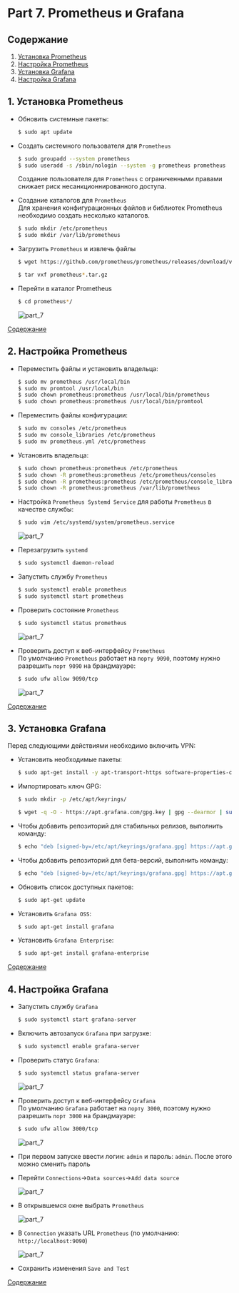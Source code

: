 # Part 7. Prometheus и Grafana

## Содержание

1. [Установка Prometheus](#1-установка-prometheus)
2. [Настройка Prometheus](#2-настройка-prometheus)
3. [Установка Grafana](#3-установка-grafana)
4. [Настройка Grafana](#4-настройка-grafana)


## 1. Установка Prometheus <br/>

* Обновить системные пакеты: <br/>
  ```sh
  $ sudo apt update
  ```
* Создать системного пользователя для `Prometheus`<br/>
  ```sh
  $ sudo groupadd --system prometheus
  $ sudo useradd -s /sbin/nologin --system -g prometheus prometheus
  ```
  Создание пользователя для `Prometheus` с ограниченными правами снижает риск несанкционнированного доступа.<br/>

* Создание каталогов для `Prometheus`<br/>
  Для хранения конфигурационных файлов и библиотек Prometheus необходимо создать несколько каталогов.
  ```sh
  $ sudo mkdir /etc/prometheus
  $ sudo mkdir /var/lib/prometheus
  ```

* Загрузить `Prometheus` и извлечь файлы<br/>
  ```sh
  $ wget https://github.com/prometheus/prometheus/releases/download/v2.43.0/prometheus-2.43.0.linux-amd64.tar.gz

  $ tar vxf prometheus*.tar.gz
  ```

* Перейти в каталог Prometheus<br/>
  ```sh
  $ cd prometheus*/
  ```

  ![part_7](./screenshots/1.png)<br/>

[Содержание](#содержание)

## 2. Настройка Prometheus <br/>

* Переместить файлы и установить владельца:<br/>
  ```sh
  $ sudo mv prometheus /usr/local/bin
  $ sudo mv promtool /usr/local/bin
  $ sudo chown prometheus:prometheus /usr/local/bin/prometheus
  $ sudo chown prometheus:prometheus /usr/local/bin/promtool
  ```

* Переместить файлы конфигурации:<br/>
  ```sh
  $ sudo mv consoles /etc/prometheus
  $ sudo mv console_libraries /etc/prometheus
  $ sudo mv prometheus.yml /etc/prometheus
  ```

* Установить владельца:<br/>
  ```sh
  $ sudo chown prometheus:prometheus /etc/prometheus
  $ sudo chown -R prometheus:prometheus /etc/prometheus/consoles
  $ sudo chown -R prometheus:prometheus /etc/prometheus/console_libraries
  $ sudo chown -R prometheus:prometheus /var/lib/prometheus
  ```

* Настройка `Prometheus Systemd Service` для работы `Prometheus` в качестве службы:<br/>
  ```sh
  $ sudo vim /etc/systemd/system/prometheus.service
  ```

  ![part_7](./screenshots/2.png)<br/>

* Перезагрузить `systemd`<br/>
  ```sh
  $ sudo systemctl daemon-reload
  ```

* Запустить службу `Prometheus`<br/>
  ```sh
  $ sudo systemctl enable prometheus
  $ sudo systemctl start prometheus
  ```

* Проверить состояние `Prometheus`<br/>
  ```sh
  $ sudo systemctl status prometheus
  ```

  ![part_7](./screenshots/3.png)<br/>

* Проверить доступ к веб-интерфейсу `Prometheus`<br/>
  По умолчанию `Prometheus` работает на `порту 9090`, поэтому нужно разрешить `порт 9090` на брандмауэре:<br/>
  ```sh
  $ sudo ufw allow 9090/tcp
  ```

  ![part_7](./screenshots/4.png)<br/>

[Содержание](#содержание)

## 3. Установка Grafana <br/>

Перед следующими действиями необходимо включить VPN:<br/>

* Установить необходимые пакеты:<br/>
  ```sh
  $ sudo apt-get install -y apt-transport-https software-properties-common wget
  ```

* Импортировать ключ GPG:<br/>
  ```sh
  $ sudo mkdir -p /etc/apt/keyrings/

  $ wget -q -O - https://apt.grafana.com/gpg.key | gpg --dearmor | sudo tee /etc/apt/keyrings/grafana.gpg > /dev/null
  ```

* Чтобы добавить репозиторий для стабильных релизов, выполнить команду:<br/>
  ```sh
  $ echo "deb [signed-by=/etc/apt/keyrings/grafana.gpg] https://apt.grafana.com stable main" | sudo tee -a /etc/apt/sources.list.d/grafana.list
  ```

* Чтобы добавить репозиторий для бета-версий, выполнить команду:<br/>
  ```sh
  $ echo "deb [signed-by=/etc/apt/keyrings/grafana.gpg] https://apt.grafana.com beta main" | sudo tee -a /etc/apt/sources.list.d/grafana.list
  ```

* Обновить список доступных пакетов:<br/>
  ```sh
  $ sudo apt-get update
  ```

* Установить `Grafana OSS`:<br/>
  ```sh
  $ sudo apt-get install grafana
  ```

* Установить `Grafana Enterprise`:<br/>
  ```sh
  $ sudo apt-get install grafana-enterprise
  ```

[Содержание](#содержание)

## 4. Настройка Grafana <br/>

* Запустить службу `Grafana`<br/>
  ```sh
  $ sudo systemctl start grafana-server
  ```

* Включить автозапуск `Grafana` при загрузке:<br/>
  ```sh
  $ sudo systemctl enable grafana-server
  ```

* Проверить статус `Grafana`:<br/>
  ```sh
  $ sudo systemctl status grafana-server
  ```

  ![part_7](./screenshots/5.png)<br/>

* Проверить доступ к веб-интерфейсу `Grafana`<br/>
  По умолчанию `Grafana` работает на `порту 3000`, поэтому нужно разрешить `порт 3000` на брандмауэре:<br/>
  ```sh
  $ sudo ufw allow 3000/tcp
  ```

  ![part_7](./screenshots/6.png)<br/>

* При первом запуске ввести логин: `admin` и пароль: `admin`. После этого можно сменить пароль<br/>

* Перейти `Connections`->`Data sources`->`Add data source`<br/>

  ![part_7](./screenshots/7.png)<br/>

* В открывшемся окне выбрать `Prometheus`<br/>

  ![part_7](./screenshots/8.png)<br/>

* В `Connection` указать URL `Prometheus` (по умолчанию: `http://localhost:9090`)

  ![part_7](./screenshots/9.png)<br/>

* Сохранить изменения `Save and Test`<br/>

[Содержание](#содержание)